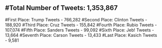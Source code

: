 #Total Number of Tweets: 1,353,867 
---
#First Place: Trump Tweets - 766,282
#Second Place: Clinton Tweets - 188,920
#Third Place: Cruz Tweets - 155,842
#Fourth Place: Rubio Tweets - 107,074
#Fifth Place: Sanders Tweets - 99,092
#Sixth Place: Jeb! Tweets - 13,664
#Seventh Place: Carson Tweets - 13,433
#Last Place: Kasich Tweets - 9,581
